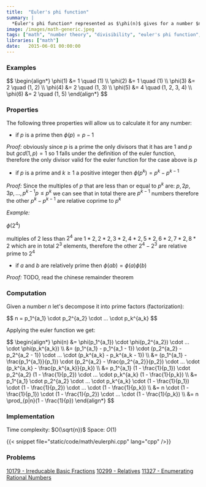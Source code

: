 ```yaml
---
title:  "Euler's phi function"
summary: |
  *Euler's phi function* represented as $\phi(n)$ gives for a number $n$ the number of coprimes in the range $[1..n]$, in other words the quantity numbers in the range $[1..n]$ whose greatest common divisor with $n$ is the unity. In this article I try to explain how it works and implement it in C++.
image: /images/math-generic.jpeg
tags: ["math", "number theory", "divisibility", "euler's phi function", "prime numbers", "greatest common divisor", "gcd"]
libraries: ["math"]
date:   2015-06-01 00:00:00
---
```


### Examples

<div>$$
\begin{align*}
\phi(1) &= 1 \quad (1) \\
\phi(2) &= 1 \quad (1) \\
\phi(3) &= 2 \quad (1, 2) \\
\phi(4) &= 2 \quad (1, 3) \\
\phi(5) &= 4 \quad (1, 2, 3, 4) \\
\phi(6) &= 2 \quad (1, 5)
\end{align*}
$$</div>

### Properties

The following three properties will allow us to calculate it for any number:

- if $p$ is a prime then $\phi(p) = p - 1$

*Proof:* obviously since $p$ is a prime the only divisors that it has are $1$ and $p$ but $gcd(1, p) = 1$ so $1$ falls under the definition of the euler function, therefore the only divisor valid for the euler function for the case above is $p$

- if $p$ is a prime and $k \geq 1$ a positive integer then $\phi(p^k) = p^k - p^{k-1}$

*Proof:* Since the multiples of $p$ that are less than or equal to $p^k$ are: $p, 2p, 3p, ..., p^{k-1}p \leq p^k$ we can see that in total there are $p^{k-1}$ numbers therefore the other $p^k - p^{k-1}$ are relative coprime to $p^k$

*Example:*

$\phi(2^4)$

multiples of $2$ less than $2^4$ are $1 * 2, 2 * 2, 3 * 2, 4 * 2, 5 * 2, 6 * 2, 7 * 2, 8 * 2$ which are in total $2^3$ elements, therefore the other $2^4 - 2^3$ are relative prime to $2^4$

- if $a$ and $b$ are relatively prime then $\phi(ab) = \phi(a)\phi(b)$

*Proof:* TODO, read the chinese remainder theorem

### Computation

Given a number $n$ let's decompose it into prime factors (factorization):

<div>$$
n = p_1^{a_1} \cdot p_2^{a_2} \cdot ... \cdot p_k^{a_k}
$$</div>

Applying the euler function we get:

<div>$$
\begin{align*}
\phi(n) &= \phi(p_1^{a_1}) \cdot \phi(p_2^{a_2}) \cdot ... \cdot \phi(p_k^{a_k}) \\
&= (p_1^{a_1} - p_1^{a_1 - 1}) \cdot (p_2^{a_2} - p_2^{a_2 - 1}) \cdot ... \cdot (p_k^{a_k} - p_k^{a_k - 1}) \\
&= (p_1^{a_1} - \frac{p_1^{a_1}}{p_1}) \cdot (p_2^{a_2} - \frac{p_2^{a_2}}{p_2}) \cdot ... \cdot (p_k^{a_k} - \frac{p_k^{a_k}}{p_k}) \\
&= p_1^{a_1} (1 - \frac{1}{p_1}) \cdot p_2^{a_2} (1 - \frac{1}{p_2}) \cdot ... \cdot p_k^{a_k} (1 - \frac{1}{p_k}) \\
&= p_1^{a_1} \cdot p_2^{a_2} \cdot ... \cdot p_k^{a_k} \cdot (1 - \frac{1}{p_1}) \cdot (1 - \frac{1}{p_2}) \cdot ... \cdot (1 - \frac{1}{p_k}) \\
&= n \cdot (1 - \frac{1}{p_1}) \cdot (1 - \frac{1}{p_2}) \cdot ... \cdot (1 - \frac{1}{p_k}) \\
&= n \prod_{p|n}(1 - \frac{1}{p})
\end{align*}
$$</div>

### Implementation

Time complexity: $O(\sqrt{n})$
Space: $O(1)$

{{< snippet file="static/code/math/eulerphi.cpp" lang="cpp" />}}

### Problems
[10179 - Irreducable Basic Fractions](http://uva.onlinejudge.org/index.php?option=onlinejudge&page=show_problem&problem=1120)
[10299 - Relatives](http://uva.onlinejudge.org/index.php?option=onlinejudge&page=show_problem&problem=1240)
[11327 - Enumerating Rational Numbers](https://uva.onlinejudge.org/index.php?option=com_onlinejudge&Itemid=8&page=show_problem&problem=2302)

